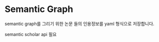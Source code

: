 # Semantic Graph

semantic graph를 그리기 위한 논문 들의 인용정보를 yaml 형식으로 저장합니다.

semantic scholar api 필요 






